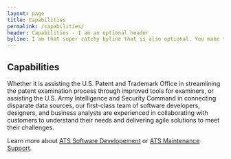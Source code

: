 ```yaml
---
layout: page
title: Capabilities
permalink: /capabilities/
header: Capabilities - I am an optional header
byline: I am that super catchy byline that is also optional. You make the call.
---
```


## Capabilities

Whether it is assisting the U.S. Patent and Trademark Office in streamlining the patent examination process through improved tools for examiners, or assisting the U.S. Army Intelligence and Security Command in connecting disparate data sources, our first-class team of software developers, designers, and business analysts are experienced in collaborating with customers to understand their needs and delivering agile solutions to meet their challenges.

Learn more about [ATS Software Developement](http://labs.atsid.com/www.atsid.com/capabilities/software-development.md) or [ATS Maintenance Support](http://labs.atsid.com/www.atsid.com/capabilities/maintenance-support.md).